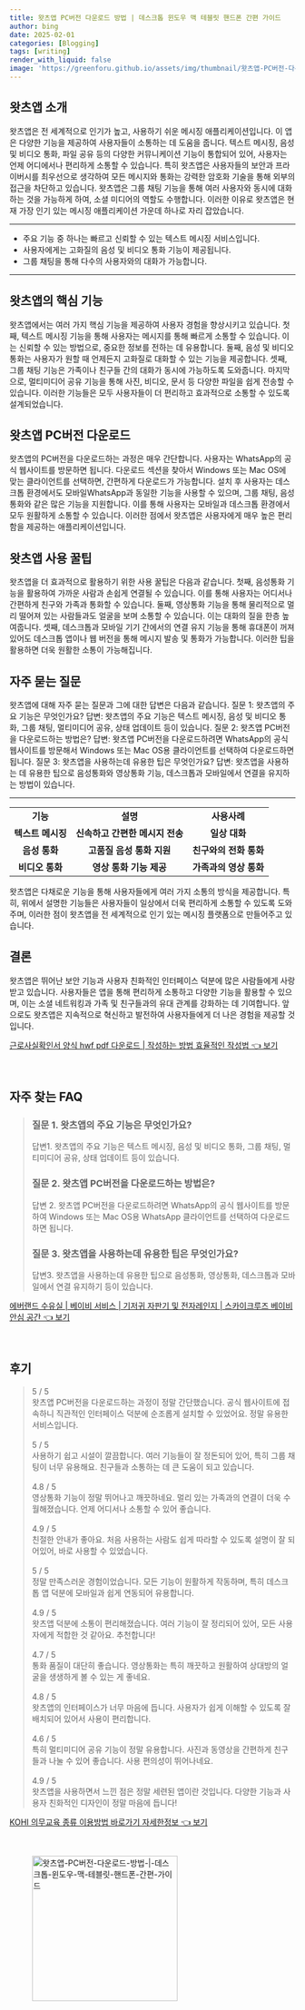 ```yaml
---
title: 왓츠앱 PC버전 다운로드 방법 | 데스크톱 윈도우 맥 테블릿 핸드폰 간편 가이드
author: bing
date: 2025-02-01
categories: [Blogging]
tags: [writing]
render_with_liquid: false
image: 'https://greenforu.github.io/assets/img/thumbnail/왓츠앱-PC버전-다운로드-방법-|-데스크톱-윈도우-맥-테블릿-핸드폰-간편-가이드.webp'
---
```



<h2 id='왓츠앱_소개'>왓츠앱 소개</h2>

<p>왓츠앱은 전 세계적으로 인기가 높고, 사용하기 쉬운 메시징 애플리케이션입니다. 이 앱은 다양한 기능을 제공하여 사용자들이 소통하는 데 도움을 줍니다. 텍스트 메시징, 음성 및 비디오 통화, 파일 공유 등의 다양한 커뮤니케이션 기능이 통합되어 있어, 사용자는 언제 어디에서나 편리하게 소통할 수 있습니다. 특히 왓츠앱은 사용자들의 보안과 프라이버시를 최우선으로 생각하여 모든 메시지와 통화는 강력한 암호화 기술을 통해 외부의 접근을 차단하고 있습니다. 왓츠앱은 그룹 채팅 기능을 통해 여러 사용자와 동시에 대화하는 것을 가능하게 하여, 소셜 미디어의 역할도 수행합니다. 이러한 이유로 왓츠앱은 현재 가장 인기 있는 메시징 애플리케이션 가운데 하나로 자리 잡았습니다.</p>

<hr />

<ul>
    <li>주요 기능 중 하나는 빠르고 신뢰할 수 있는 텍스트 메시징 서비스입니다.</li>
    <li>사용자에게는 고화질의 음성 및 비디오 통화 기능이 제공됩니다.</li>
    <li>그룹 채팅을 통해 다수의 사용자와의 대화가 가능합니다.</li>
</ul>

<hr />

<h2 id='왓츠앱의_핵심_기능'>왓츠앱의 핵심 기능</h2>

<p>왓츠앱에서는 여러 가지 핵심 기능을 제공하여 사용자 경험을 향상시키고 있습니다. 첫째, 텍스트 메시징 기능을 통해 사용자는 메시지를 통해 빠르게 소통할 수 있습니다. 이는 신뢰할 수 있는 방법으로, 중요한 정보를 전하는 데 유용합니다. 둘째, 음성 및 비디오 통화는 사용자가 원할 때 언제든지 고화질로 대화할 수 있는 기능을 제공합니다. 셋째, 그룹 채팅 기능은 가족이나 친구들 간의 대화가 동시에 가능하도록 도와줍니다. 마지막으로, 멀티미디어 공유 기능을 통해 사진, 비디오, 문서 등 다양한 파일을 쉽게 전송할 수 있습니다. 이러한 기능들은 모두 사용자들이 더 편리하고 효과적으로 소통할 수 있도록 설계되었습니다.</p>

<h2 id='왓츠앱_PC버전'>왓츠앱 PC버전 다운로드</h2>

<p>왓츠앱의 PC버전을 다운로드하는 과정은 매우 간단합니다. 사용자는 WhatsApp의 공식 웹사이트를 방문하면 됩니다. 다운로드 섹션을 찾아서 Windows 또는 Mac OS에 맞는 클라이언트를 선택하면, 간편하게 다운로드가 가능합니다. 설치 후 사용자는 데스크톱 환경에서도 모바일WhatsApp과 동일한 기능을 사용할 수 있으며, 그룹 채팅, 음성 통화와 같은 많은 기능을 지원합니다. 이를 통해 사용자는 모바일과 데스크톱 환경에서 모두 원활하게 소통할 수 있습니다. 이러한 점에서 왓츠앱은 사용자에게 매우 높은 편리함을 제공하는 애플리케이션입니다.</p>

<h2 id='사용_꿀팁'>왓츠앱 사용 꿀팁</h2>

<p>왓츠앱을 더 효과적으로 활용하기 위한 사용 꿀팁은 다음과 같습니다. 첫째, 음성통화 기능을 활용하여 가까운 사람과 손쉽게 연결될 수 있습니다. 이를 통해 사용자는 어디서나 간편하게 친구와 가족과 통화할 수 있습니다. 둘째, 영상통화 기능을 통해 물리적으로 멀리 떨어져 있는 사람들과도 얼굴을 보며 소통할 수 있습니다. 이는 대화의 질을 한층 높여줍니다. 셋째, 데스크톱과 모바일 기기 간에서의 연결 유지 기능을 통해 휴대폰이 꺼져있어도 데스크톱 앱이나 웹 버전을 통해 메시지 발송 및 통화가 가능합니다. 이러한 팁을 활용하면 더욱 원활한 소통이 가능해집니다.</p>

<h2 id='자주_묻는_질문'>자주 묻는 질문</h2>

<p>왓츠앱에 대해 자주 묻는 질문과 그에 대한 답변은 다음과 같습니다. 질문 1: 왓츠앱의 주요 기능은 무엇인가요? 답변: 왓츠앱의 주요 기능은 텍스트 메시징, 음성 및 비디오 통화, 그룹 채팅, 멀티미디어 공유, 상태 업데이트 등이 있습니다. 질문 2: 왓츠앱 PC버전을 다운로드하는 방법은? 답변: 왓츠앱 PC버전을 다운로드하려면 WhatsApp의 공식 웹사이트를 방문해서 Windows 또는 Mac OS용 클라이언트를 선택하여 다운로드하면 됩니다. 질문 3: 왓츠앱을 사용하는데 유용한 팁은 무엇인가요? 답변: 왓츠앱을 사용하는 데 유용한 팁으로 음성통화와 영상통화 기능, 데스크톱과 모바일에서 연결을 유지하는 방법이 있습니다.</p>

<hr />

<table>
    <tr>
        <td style="text-align: center; height: 17px;"><b>기능</b></td>
        <td style="text-align: center; height: 17px;"><b>설명</b></td>
        <td style="text-align: center; height: 17px;"><b>사용사례</b></td>
    </tr>
    <tr>
        <td style="text-align: center; height: 17px;"><b>텍스트 메시징</b></td>
        <td style="text-align: center; height: 17px;"><b>신속하고 간편한 메시지 전송</b></td>
        <td style="text-align: center; height: 17px;"><b>일상 대화</b></td>
    </tr>
    <tr>
        <td style="text-align: center; height: 17px;"><b>음성 통화</b></td>
        <td style="text-align: center; height: 17px;"><b>고품질 음성 통화 지원</b></td>
        <td style="text-align: center; height: 17px;"><b>친구와의 전화 통화</b></td>
    </tr>
    <tr>
        <td style="text-align: center; height: 17px;"><b>비디오 통화</b></td>
        <td style="text-align: center; height: 17px;"><b>영상 통화 기능 제공</b></td>
        <td style="text-align: center; height: 17px;"><b>가족과의 영상 통화</b></td>
    </tr>
</table>

<p>왓츠앱은 다채로운 기능을 통해 사용자들에게 여러 가지 소통의 방식을 제공합니다. 특히, 위에서 설명한 기능들은 사용자들이 일상에서 더욱 편리하게 소통할 수 있도록 도와주며, 이러한 점이 왓츠앱을 전 세계적으로 인기 있는 메시징 플랫폼으로 만들어주고 있습니다.</p>

<h2 id='결론'>결론</h2>

<p>왓츠앱은 뛰어난 보안 기능과 사용자 친화적인 인터페이스 덕분에 많은 사람들에게 사랑받고 있습니다. 사용자들은 앱을 통해 편리하게 소통하고 다양한 기능을 활용할 수 있으며, 이는 소셜 네트워킹과 가족 및 친구들과의 유대 관계를 강화하는 데 기여합니다. 앞으로도 왓츠앱은 지속적으로 혁신하고 발전하여 사용자들에게 더 나은 경험을 제공할 것입니다.</p>


<p><a class="click-button" title="근로사실확인서 양식 hwf pdf 다운로드 | 작성하는 방법 효율적인 작성법" href="https://greenforu.github.io/posts/%EA%B7%BC%EB%A1%9C%EC%82%AC%EC%8B%A4%ED%99%95%EC%9D%B8%EC%84%9C-%EC%96%91%EC%8B%9D-hwf-pdf-%EB%8B%A4%EC%9A%B4%EB%A1%9C%EB%93%9C-%EC%9E%91%EC%84%B1%ED%95%98%EB%8A%94-%EB%B0%A9%EB%B2%95-%ED%9A%A8%EC%9C%A8%EC%A0%81%EC%9D%B8-%EC%9E%91%EC%84%B1%EB%B2%95/" rel="dofollow">근로사실확인서 양식 hwf pdf 다운로드 | 작성하는 방법 효율적인 작성법 👈 보기</a></p><br>
<h2 id='자주_찾는_FAQ'>자주 찾는 FAQ</h2>
<div itemscope="" itemtype="https://schema.org/FAQPage"> 
<blockquote> 
<div itemscope="" itemprop="mainEntity" itemtype="https://schema.org/Question"> 
<h3 itemprop="name">질문 1. 왓츠앱의 주요 기능은 무엇인가요?</h3> 
<div itemscope="" itemprop="acceptedAnswer" itemtype="https://schema.org/Answer"> 
<span itemprop="text"> 
<p>답변1. 왓츠앱의 주요 기능은 텍스트 메시징, 음성 및 비디오 통화, 그룹 채팅, 멀티미디어 공유, 상태 업데이트 등이 있습니다.</p> 
</span> 
</div> 
</div> 

<div itemscope="" itemprop="mainEntity" itemtype="https://schema.org/Question"> 
<h3 itemprop="name">질문 2. 왓츠앱 PC버전을 다운로드하는 방법은?</h3> 
<div itemscope="" itemprop="acceptedAnswer" itemtype="https://schema.org/Answer"> 
<span itemprop="text"> 
<p>답변 2. 왓츠앱 PC버전을 다운로드하려면 WhatsApp의 공식 웹사이트를 방문하여 Windows 또는 Mac OS용 WhatsApp 클라이언트를 선택하여 다운로드하면 됩니다.</p> 
</span> 
</div> 
</div> 

<div itemscope="" itemprop="mainEntity" itemtype="https://schema.org/Question"> 
<h3 itemprop="name">질문 3. 왓츠앱을 사용하는데 유용한 팁은 무엇인가요?</h3> 
<div itemscope="" itemprop="acceptedAnswer" itemtype="https://schema.org/Answer"> 
<span itemprop="text"> 
<p>답변3. 왓츠앱을 사용하는데 유용한 팁으로 음성통화, 영상통화, 데스크톱과 모바일에서 연결 유지하기 등이 있습니다.</p> 
</span> 
</div> 
</div> 
</blockquote> 
</div>
<p><a class="click-button" title="에버랜드 수유실 | 베이비 서비스 | 기저귀 자판기 및 전자레인지 | 스카이크루즈 베이비 안심 공간" href="https://greenforu.github.io/posts/%EC%97%90%EB%B2%84%EB%9E%9C%EB%93%9C-%EC%88%98%EC%9C%A0%EC%8B%A4-%EB%B2%A0%EC%9D%B4%EB%B9%84-%EC%84%9C%EB%B9%84%EC%8A%A4-%EA%B8%B0%EC%A0%80%EA%B7%80-%EC%9E%90%ED%8C%90%EA%B8%B0-%EB%B0%8F-%EC%A0%84%EC%9E%90%EB%A0%88%EC%9D%B8%EC%A7%80-%EC%8A%A4%EC%B9%B4%EC%9D%B4%ED%81%AC%EB%A3%A8%EC%A6%88-%EB%B2%A0%EC%9D%B4%EB%B9%84-%EC%95%88%EC%8B%AC-%EA%B3%B5%EA%B0%84/" rel="dofollow">에버랜드 수유실 | 베이비 서비스 | 기저귀 자판기 및 전자레인지 | 스카이크루즈 베이비 안심 공간 👈 보기</a></p><br>
<h2 id='후기'>후기</h2>
<div itemscope itemtype="https://schema.org/Product">
  <blockquote>
  <div itemprop="review" itemscope itemtype="https://schema.org/Review">
      <div itemprop="reviewRating" itemscope itemtype="https://schema.org/Rating"> <span itemprop="ratingValue">5</span> / <span itemprop="bestRating">5</span> </div>
      <span itemprop="reviewBody">왓츠앱 PC버전을 다운로드하는 과정이 정말 간단했습니다. 공식 웹사이트에 접속하니 직관적인 인터페이스 덕분에 순조롭게 설치할 수 있었어요. 정말 유용한 서비스입니다.</span>
  </div>
  <br>
  <div itemprop="review" itemscope itemtype="https://schema.org/Review">
      <div itemprop="reviewRating" itemscope itemtype="https://schema.org/Rating"> <span itemprop="ratingValue">5</span> / <span itemprop="bestRating">5</span> </div>
      <span itemprop="reviewBody">사용하기 쉽고 시설이 깔끔합니다. 여러 기능들이 잘 정돈되어 있어, 특히 그룹 채팅이 너무 유용해요. 친구들과 소통하는 데 큰 도움이 되고 있습니다.</span>
  </div>
  <br>
  <div itemprop="review" itemscope itemtype="https://schema.org/Review">
      <div itemprop="reviewRating" itemscope itemtype="https://schema.org/Rating"> <span itemprop="ratingValue">4.8</span> / <span itemprop="bestRating">5</span> </div>
      <span itemprop="reviewBody">영상통화 기능이 정말 뛰어나고 깨끗하네요. 멀리 있는 가족과의 연결이 더욱 수월해졌습니다. 언제 어디서나 소통할 수 있어 좋습니다.</span>
  </div>
  <br>
  <div itemprop="review" itemscope itemtype="https://schema.org/Review">
      <div itemprop="reviewRating" itemscope itemtype="https://schema.org/Rating"> <span itemprop="ratingValue">4.9</span> / <span itemprop="bestRating">5</span> </div>
      <span itemprop="reviewBody">친절한 안내가 좋아요. 처음 사용하는 사람도 쉽게 따라할 수 있도록 설명이 잘 되어있어, 바로 사용할 수 있었습니다.</span>
  </div>
  <br>
  <div itemprop="review" itemscope itemtype="https://schema.org/Review">
      <div itemprop="reviewRating" itemscope itemtype="https://schema.org/Rating"> <span itemprop="ratingValue">5</span> / <span itemprop="bestRating">5</span> </div>
      <span itemprop="reviewBody">정말 만족스러운 경험이었습니다. 모든 기능이 원활하게 작동하며, 특히 데스크톱 앱 덕분에 모바일과 쉽게 연동되어 유용합니다.</span>
  </div>
  <br>
  <div itemprop="review" itemscope itemtype="https://schema.org/Review">
      <div itemprop="reviewRating" itemscope itemtype="https://schema.org/Rating"> <span itemprop="ratingValue">4.9</span> / <span itemprop="bestRating">5</span> </div>
      <span itemprop="reviewBody">왓츠앱 덕분에 소통이 편리해졌습니다. 여러 기능이 잘 정리되어 있어, 모든 사용자에게 적합한 것 같아요. 추천합니다!</span>
  </div>
  <br>
  <div itemprop="review" itemscope itemtype="https://schema.org/Review">
      <div itemprop="reviewRating" itemscope itemtype="https://schema.org/Rating"> <span itemprop="ratingValue">4.7</span> / <span itemprop="bestRating">5</span> </div>
      <span itemprop="reviewBody">통화 품질이 대단히 좋습니다. 영상통화는 특히 깨끗하고 원활하여 상대방의 얼굴을 생생하게 볼 수 있는 게 좋네요.</span>
  </div>
  <br>
  <div itemprop="review" itemscope itemtype="https://schema.org/Review">
      <div itemprop="reviewRating" itemscope itemtype="https://schema.org/Rating"> <span itemprop="ratingValue">4.8</span> / <span itemprop="bestRating">5</span> </div>
      <span itemprop="reviewBody">왓츠앱의 인터페이스가 너무 마음에 듭니다. 사용자가 쉽게 이해할 수 있도록 잘 배치되어 있어서 사용이 편리합니다.</span>
  </div>
  <br>
  <div itemprop="review" itemscope itemtype="https://schema.org/Review">
      <div itemprop="reviewRating" itemscope itemtype="https://schema.org/Rating"> <span itemprop="ratingValue">4.6</span> / <span itemprop="bestRating">5</span> </div>
      <span itemprop="reviewBody">특히 멀티미디어 공유 기능이 정말 유용합니다. 사진과 동영상을 간편하게 친구들과 나눌 수 있어 좋습니다. 사용 편의성이 뛰어나네요.</span>
  </div>
  <br>
  <div itemprop="review" itemscope itemtype="https://schema.org/Review">
      <div itemprop="reviewRating" itemscope itemtype="https://schema.org/Rating"> <span itemprop="ratingValue">4.9</span> / <span itemprop="bestRating">5</span> </div>
      <span itemprop="reviewBody">왓츠앱을 사용하면서 느낀 점은 정말 세련된 앱이란 것입니다. 다양한 기능과 사용자 친화적인 디자인이 정말 마음에 듭니다!</span>
  </div>
  </blockquote>
</div>
<p><a class="click-button" title="KOHI 의무교육 종류 이용방법 바로가기 자세한정보" href="https://greenforu.github.io/posts/KOHI-%EC%9D%98%EB%AC%B4%EA%B5%90%EC%9C%A1-%EC%A2%85%EB%A5%98-%EC%9D%B4%EC%9A%A9%EB%B0%A9%EB%B2%95-%EB%B0%94%EB%A1%9C%EA%B0%80%EA%B8%B0-%EC%9E%90%EC%84%B8%ED%95%9C%EC%A0%95%EB%B3%B4/" rel="dofollow">KOHI 의무교육 종류 이용방법 바로가기 자세한정보 👈 보기</a></p><br>
<figure class="image"><img src="https://greenforu.github.io/assets/img/thumbnail/왓츠앱-PC버전-다운로드-방법-|-데스크톱-윈도우-맥-테블릿-핸드폰-간편-가이드.webp" alt="왓츠앱-PC버전-다운로드-방법-|-데스크톱-윈도우-맥-테블릿-핸드폰-간편-가이드" width="256" height="256"></figure>
